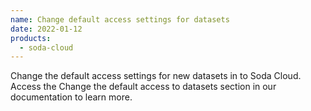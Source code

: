 ```yaml
---
name: Change default access settings for datasets
date: 2022-01-12
products:
  - soda-cloud
---
```


Change the default access settings for new datasets in to Soda Cloud. Access the Change the default access to datasets section in our documentation to learn more.